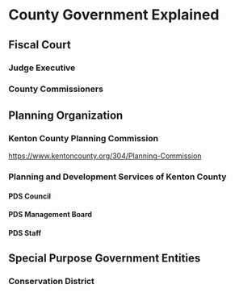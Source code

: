 # County Government Explained 

## Fiscal Court  

### Judge Executive  

### County Commissioners  


## Planning Organization 

### Kenton County Planning Commission  
https://www.kentoncounty.org/304/Planning-Commission   

### Planning and Development Services of Kenton County  

#### PDS Council  

#### PDS Management Board 

#### PDS Staff  


## Special Purpose Government Entities  

### Conservation District  


